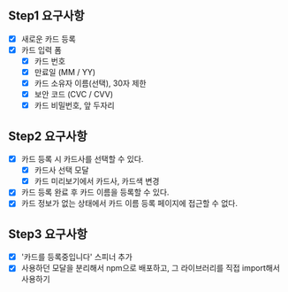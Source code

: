 ## Step1 요구사항

- [x] 새로운 카드 등록
- [x] 카드 입력 폼
  - [x] 카드 번호
  - [x] 만료일 (MM / YY)
  - [x] 카드 소유자 이름(선택), 30자 제한
  - [x] 보안 코드 (CVC / CVV)
  - [x] 카드 비밀번호, 앞 두자리

## Step2 요구사항

- [x] 카드 등록 시 카드사를 선택할 수 있다.
  - [x] 카드사 선택 모달
  - [x] 카드 미리보기에서 카드사, 카드색 변경
- [x] 카드 등록 완료 후 카드 이름을 등록할 수 있다.
- [x] 카드 정보가 없는 상태에서 카드 이름 등록 페이지에 접근할 수 없다.

## Step3 요구사항

- [x] '카드를 등록중입니다' 스피너 추가
- [x] 사용하던 모달을 분리해서 npm으로 배포하고, 그 라이브러리를 직접 import해서 사용하기

